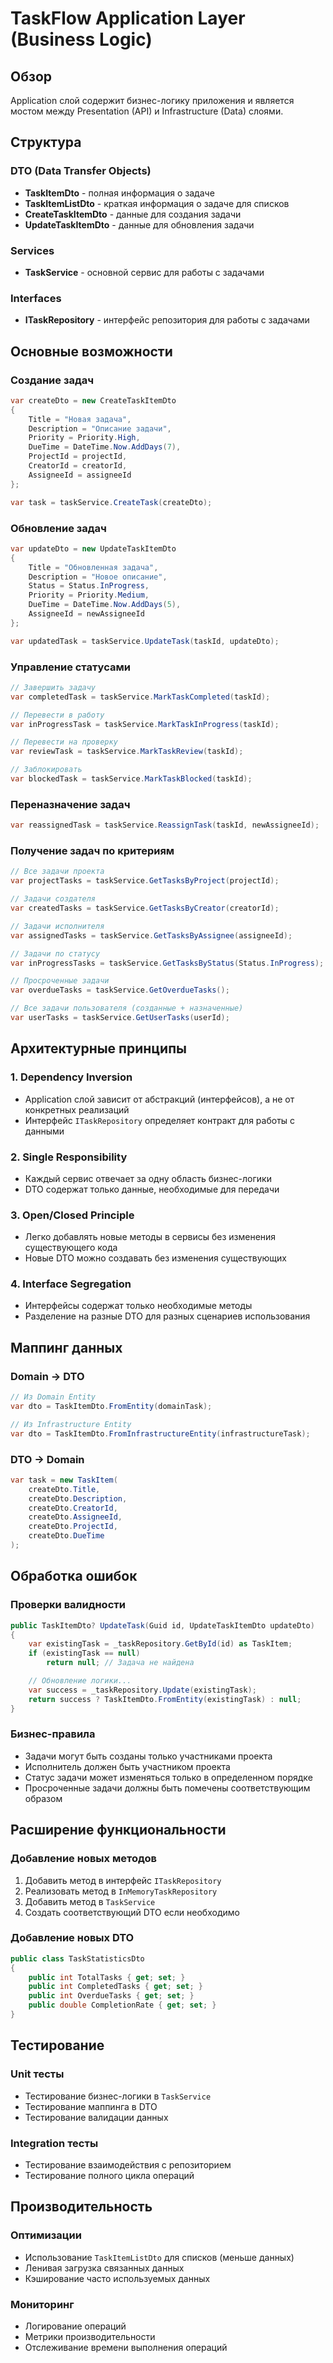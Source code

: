 # TaskFlow Application Layer (Business Logic)

## Обзор

Application слой содержит бизнес-логику приложения и является мостом между Presentation (API) и Infrastructure (Data) слоями.

## Структура

### DTO (Data Transfer Objects)
- **TaskItemDto** - полная информация о задаче
- **TaskItemListDto** - краткая информация о задаче для списков
- **CreateTaskItemDto** - данные для создания задачи
- **UpdateTaskItemDto** - данные для обновления задачи

### Services
- **TaskService** - основной сервис для работы с задачами

### Interfaces
- **ITaskRepository** - интерфейс репозитория для работы с задачами

## Основные возможности

### Создание задач
```csharp
var createDto = new CreateTaskItemDto
{
    Title = "Новая задача",
    Description = "Описание задачи",
    Priority = Priority.High,
    DueTime = DateTime.Now.AddDays(7),
    ProjectId = projectId,
    CreatorId = creatorId,
    AssigneeId = assigneeId
};

var task = taskService.CreateTask(createDto);
```

### Обновление задач
```csharp
var updateDto = new UpdateTaskItemDto
{
    Title = "Обновленная задача",
    Description = "Новое описание",
    Status = Status.InProgress,
    Priority = Priority.Medium,
    DueTime = DateTime.Now.AddDays(5),
    AssigneeId = newAssigneeId
};

var updatedTask = taskService.UpdateTask(taskId, updateDto);
```

### Управление статусами
```csharp
// Завершить задачу
var completedTask = taskService.MarkTaskCompleted(taskId);

// Перевести в работу
var inProgressTask = taskService.MarkTaskInProgress(taskId);

// Перевести на проверку
var reviewTask = taskService.MarkTaskReview(taskId);

// Заблокировать
var blockedTask = taskService.MarkTaskBlocked(taskId);
```

### Переназначение задач
```csharp
var reassignedTask = taskService.ReassignTask(taskId, newAssigneeId);
```

### Получение задач по критериям
```csharp
// Все задачи проекта
var projectTasks = taskService.GetTasksByProject(projectId);

// Задачи создателя
var createdTasks = taskService.GetTasksByCreator(creatorId);

// Задачи исполнителя
var assignedTasks = taskService.GetTasksByAssignee(assigneeId);

// Задачи по статусу
var inProgressTasks = taskService.GetTasksByStatus(Status.InProgress);

// Просроченные задачи
var overdueTasks = taskService.GetOverdueTasks();

// Все задачи пользователя (созданные + назначенные)
var userTasks = taskService.GetUserTasks(userId);
```

## Архитектурные принципы

### 1. Dependency Inversion
- Application слой зависит от абстракций (интерфейсов), а не от конкретных реализаций
- Интерфейс `ITaskRepository` определяет контракт для работы с данными

### 2. Single Responsibility
- Каждый сервис отвечает за одну область бизнес-логики
- DTO содержат только данные, необходимые для передачи

### 3. Open/Closed Principle
- Легко добавлять новые методы в сервисы без изменения существующего кода
- Новые DTO можно создавать без изменения существующих

### 4. Interface Segregation
- Интерфейсы содержат только необходимые методы
- Разделение на разные DTO для разных сценариев использования

## Маппинг данных

### Domain → DTO
```csharp
// Из Domain Entity
var dto = TaskItemDto.FromEntity(domainTask);

// Из Infrastructure Entity
var dto = TaskItemDto.FromInfrastructureEntity(infrastructureTask);
```

### DTO → Domain
```csharp
var task = new TaskItem(
    createDto.Title,
    createDto.Description,
    createDto.CreatorId,
    createDto.AssigneeId,
    createDto.ProjectId,
    createDto.DueTime
);
```

## Обработка ошибок

### Проверки валидности
```csharp
public TaskItemDto? UpdateTask(Guid id, UpdateTaskItemDto updateDto)
{
    var existingTask = _taskRepository.GetById(id) as TaskItem;
    if (existingTask == null)
        return null; // Задача не найдена

    // Обновление логики...
    var success = _taskRepository.Update(existingTask);
    return success ? TaskItemDto.FromEntity(existingTask) : null;
}
```

### Бизнес-правила
- Задачи могут быть созданы только участниками проекта
- Исполнитель должен быть участником проекта
- Статус задачи может изменяться только в определенном порядке
- Просроченные задачи должны быть помечены соответствующим образом

## Расширение функциональности

### Добавление новых методов
1. Добавить метод в интерфейс `ITaskRepository`
2. Реализовать метод в `InMemoryTaskRepository`
3. Добавить метод в `TaskService`
4. Создать соответствующий DTO если необходимо

### Добавление новых DTO
```csharp
public class TaskStatisticsDto
{
    public int TotalTasks { get; set; }
    public int CompletedTasks { get; set; }
    public int OverdueTasks { get; set; }
    public double CompletionRate { get; set; }
}
```

## Тестирование

### Unit тесты
- Тестирование бизнес-логики в `TaskService`
- Тестирование маппинга в DTO
- Тестирование валидации данных

### Integration тесты
- Тестирование взаимодействия с репозиторием
- Тестирование полного цикла операций

## Производительность

### Оптимизации
- Использование `TaskItemListDto` для списков (меньше данных)
- Ленивая загрузка связанных данных
- Кэширование часто используемых данных

### Мониторинг
- Логирование операций
- Метрики производительности
- Отслеживание времени выполнения операций 